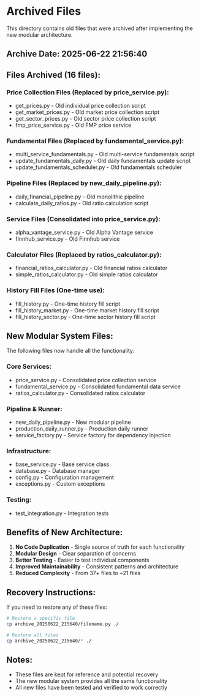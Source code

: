 # Archived Files

This directory contains old files that were archived after implementing the new modular architecture.

## Archive Date: 2025-06-22 21:56:40

## Files Archived (16 files):

### Price Collection Files (Replaced by price_service.py):
- get_prices.py - Old individual price collection script
- get_market_prices.py - Old market price collection script  
- get_sector_prices.py - Old sector price collection script
- fmp_price_service.py - Old FMP price service

### Fundamental Files (Replaced by fundamental_service.py):
- multi_service_fundamentals.py - Old multi-service fundamentals script
- update_fundamentals_daily.py - Old daily fundamentals update script
- update_fundamentals_scheduler.py - Old fundamentals scheduler

### Pipeline Files (Replaced by new_daily_pipeline.py):
- daily_financial_pipeline.py - Old monolithic pipeline
- calculate_daily_ratios.py - Old ratio calculation script

### Service Files (Consolidated into price_service.py):
- alpha_vantage_service.py - Old Alpha Vantage service
- finnhub_service.py - Old Finnhub service

### Calculator Files (Replaced by ratios_calculator.py):
- financial_ratios_calculator.py - Old financial ratios calculator
- simple_ratios_calculator.py - Old simple ratios calculator

### History Fill Files (One-time use):
- fill_history.py - One-time history fill script
- fill_history_market.py - One-time market history fill script
- fill_history_sector.py - One-time sector history fill script

## New Modular System Files:

The following files now handle all the functionality:

### Core Services:
- price_service.py - Consolidated price collection service
- fundamental_service.py - Consolidated fundamental data service
- ratios_calculator.py - Consolidated ratios calculator

### Pipeline & Runner:
- new_daily_pipeline.py - New modular pipeline
- production_daily_runner.py - Production daily runner
- service_factory.py - Service factory for dependency injection

### Infrastructure:
- base_service.py - Base service class
- database.py - Database manager
- config.py - Configuration management
- exceptions.py - Custom exceptions

### Testing:
- test_integration.py - Integration tests

## Benefits of New Architecture:

1. **No Code Duplication** - Single source of truth for each functionality
2. **Modular Design** - Clear separation of concerns
3. **Better Testing** - Easier to test individual components
4. **Improved Maintainability** - Consistent patterns and architecture
5. **Reduced Complexity** - From 37+ files to ~21 files

## Recovery Instructions:

If you need to restore any of these files:

```bash
# Restore a specific file
cp archive_20250622_215640/filename.py ./

# Restore all files
cp archive_20250622_215640/* ./
```

## Notes:

- These files are kept for reference and potential recovery
- The new modular system provides all the same functionality
- All new files have been tested and verified to work correctly
